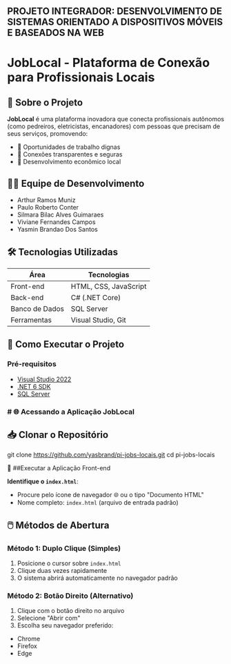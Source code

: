 ## PROJETO INTEGRADOR: DESENVOLVIMENTO DE SISTEMAS ORIENTADO A DISPOSITIVOS MÓVEIS E BASEADOS NA WEB
# JobLocal - Plataforma de Conexão para Profissionais Locais

## 📌 Sobre o Projeto
**JobLocal** é uma plataforma inovadora que conecta profissionais autônomos (como pedreiros, eletricistas, encanadores) com pessoas que precisam de seus serviços, promovendo:
- 💼 Oportunidades de trabalho dignas
- 🤝 Conexões transparentes e seguras
- 🌱 Desenvolvimento econômico local

## 👨‍💻 Equipe de Desenvolvimento
- Arthur Ramos Muniz
- Paulo Roberto Conter
- Silmara Bilac Alves Guimaraes
- Viviane Fernandes Campos
- Yasmin Brandao Dos Santos


## 🛠 Tecnologias Utilizadas
| Área         | Tecnologias                 |
|--------------|-----------------------------|
| Front-end    | HTML, CSS, JavaScript       |
| Back-end     | C# (.NET Core)              |
| Banco de Dados | SQL Server               |
| Ferramentas  | Visual Studio, Git          |

## 🚀 Como Executar o Projeto

### Pré-requisitos
- [Visual Studio 2022](https://visualstudio.microsoft.com/)
- [.NET 6 SDK](https://dotnet.microsoft.com/download)
- [SQL Server](https://www.microsoft.com/pt-br/sql-server/sql-server-downloads)

### # 🌐 Acessando a Aplicação JobLocal

## 📥 Clonar o Repositório
git clone https://github.com/yasbrand/pi-jobs-locais.git
cd pi-jobs-locais

🚀 ##Executar a Aplicação Front-end

**Identifique o `index.html`**:
- Procure pelo ícone de navegador 🌐 ou o tipo "Documento HTML"
- Nome completo: `index.html` (arquivo de entrada padrão)

## 🖱️ Métodos de Abertura

### Método 1: Duplo Clique (Simples)
1. Posicione o cursor sobre `index.html`
2. Clique duas vezes rapidamente
3. O sistema abrirá automaticamente no navegador padrão

### Método 2: Botão Direito (Alternativo)
1. Clique com o botão direito no arquivo
2. Selecione "Abrir com"
3. Escolha seu navegador preferido:
- Chrome
- Firefox
- Edge
